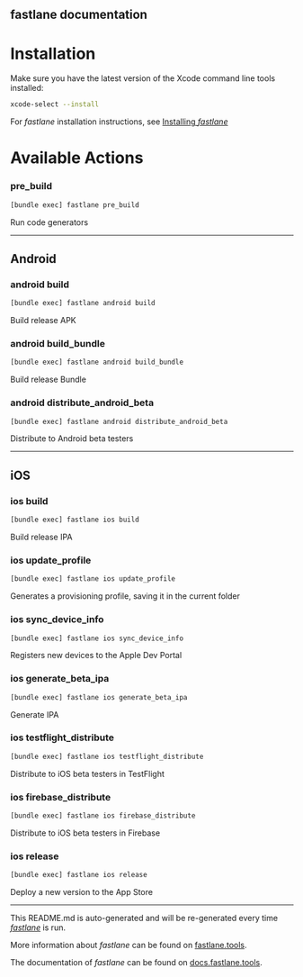 fastlane documentation
----

# Installation

Make sure you have the latest version of the Xcode command line tools installed:

```sh
xcode-select --install
```

For _fastlane_ installation instructions, see [Installing _fastlane_](https://docs.fastlane.tools/#installing-fastlane)

# Available Actions

### pre_build

```sh
[bundle exec] fastlane pre_build
```

Run code generators

----


## Android

### android build

```sh
[bundle exec] fastlane android build
```

Build release APK

### android build_bundle

```sh
[bundle exec] fastlane android build_bundle
```

Build release Bundle

### android distribute_android_beta

```sh
[bundle exec] fastlane android distribute_android_beta
```

Distribute to Android beta testers

----


## iOS

### ios build

```sh
[bundle exec] fastlane ios build
```

Build release IPA

### ios update_profile

```sh
[bundle exec] fastlane ios update_profile
```

Generates a provisioning profile, saving it in the current folder 

### ios sync_device_info

```sh
[bundle exec] fastlane ios sync_device_info
```

Registers new devices to the Apple Dev Portal

### ios generate_beta_ipa

```sh
[bundle exec] fastlane ios generate_beta_ipa
```

Generate IPA

### ios testflight_distribute

```sh
[bundle exec] fastlane ios testflight_distribute
```

Distribute to iOS beta testers in TestFlight

### ios firebase_distribute

```sh
[bundle exec] fastlane ios firebase_distribute
```

Distribute to iOS beta testers in Firebase

### ios release

```sh
[bundle exec] fastlane ios release
```

Deploy a new version to the App Store

----

This README.md is auto-generated and will be re-generated every time [_fastlane_](https://fastlane.tools) is run.

More information about _fastlane_ can be found on [fastlane.tools](https://fastlane.tools).

The documentation of _fastlane_ can be found on [docs.fastlane.tools](https://docs.fastlane.tools).
